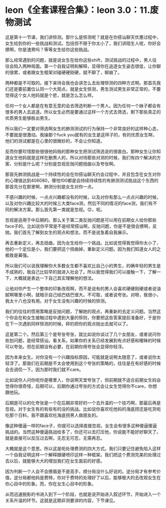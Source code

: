 # leon《全套课程合集》：leon 3.0：11.废物测试

这是第十一节课，我们讲悱测。那什么是悱测呢？就是在你搭讪聊天优惠过程中，女生给到你的一些挑战和测试。包括但不限于你太小了，我们讲陌生人呢，你好会撩啊，你是渣男吗？等等女生给你这些挑战。

那么经常遇到的问题，就是说女生在给你这些shift，测试挑战的过程中，男人往往会陷入两种局面。第一个自我证明和解释，显得你在追逐女生姿态很低，让你聊的很累，或者跟女生框架对碰硬硬刚硬，就不聊了，聊崩了。

两种都是不可取的。接下来待会我也会讲怎么去处理悱测的四种方式啊。那首先我们还是要前置位认同一个大观点，就是女生悱测，男生测试男生非常正常的，不要觉得这个女人他妈就是个悲，就是怎么怎么样。

任何一个女人都是在有意无意的会去筛选判断一个男人。因为任何一个妹子都会有很多的男人去追逐。所以女生必然是要通过这样一个方式去筛选，剩下那些真正的优质男生能够胜出男生。

所以我们一定要对筛选啊女生的肺测测试的行为保持一个非常良好的这样种心态，不要就是很激动。我操那个fuck you就有的女生是这样子的，有的优质女生啊，他们的测试都是在心里的很微妙的，不会让你知道。

反而你要珍惜那些很很他妈贱的那种女生把测试筛选说的很直白。那种女生让你知道女生他妈就是这样在删男人的，所以对待那些对测的时候，我们有四个解决的方案，分别是什么呢？分别是忽视反抛问题扭曲以及夸张啊。

那首先肺测挑战是一个持续性的会在你搭讪聊天约会过程中，并且包含在女生对你的心理值达到406080，哪怕100都是会持续持续性的有肺测测试挑战这个东西的那首先分在那里啊，肺测分别是女生对你一点。

不感兴趣的时候，一点点兴趣都没有的时候，以及对你有那么一点点兴趣的时候，以及对你兴趣比较大的时候三大类face测，然后不同的情况的face测，我们有不同的解决方案。那么首先第一类就是忽视。😊，呃。

忽视是适用于中后期的。那么关于第二类反抛问题是可以用在前期女人给你那些face子的。比如说你平常是不是经常搭讪啊，反抛问题，你是不是很会撩啊，反抛。我们首先了解到女生的观点和想法，而不是说急着自我展示。

再去重新定义，再去扭曲，因为女生给你一个挑战。比如说觉得我觉得你太小了，他的一个定位是小，我们要把这个扭曲掉，重新定义问题。因为我们知道女人的之极致是幕强。

所以我们可以说我理解你大多数女生都不喜欢比自己小的男生，的确年轻的男生是不成熟的，我自己比较早的就进入社会了。所以我觉得我们可以接触一下，了解一下，大概就是表达一下自己其实理解他的想法。

让他对你产生一个整体的印象改观啊，而不是说有的男人会喜欢硬硬刚硬或者说油腻啊哪里小啊，就暗示自己结巴结巴很大。不可取，或者说夸张。对呀，我很小，我太十八也没有用。对于女生没有兴趣的时候的悱测。

我们的往往的惯用策略是反抛问题，了解她的观点，再重新的去定义问题。当然这个你会在和女生接触过程中遇到大量的悱则，你要把这些答案提前准备好，于是你在下一次遇到同样悱测的时候，砰的把你的观点抛出去就可以了。

这是第二个。然后第三个是夸张夸张，就比如说你谈过了几个女朋友，或者说问你些划问题，是经常搭讪，看关系，如果你的关系已经发展到有点好感和暧昧的时候可以夸张。但在前期没有必要，在前期你用夸张会显得你轻浮。

因为本来女生。对你没有一个兴趣指标原因，可能就是说啊太随意了，或者说你太轻浮了。那我们在前期是不太会使用到这个夸张的策略的，往往是在有好感的时候会去调侃一下。因为那时我们就不care。

比如说你人问你呃你是哪里人，你说啊天堂夸张了，但前期就不适合前期女生妈会觉得你很奇怪，后期可以，后期你通过夸张的方式会让女生觉得你不care，你想跟他玩。

后期是可以的化夸张是一个在后期非常好的一个去升温的一个技巧啊，那最后再是忽视。对于女生有的有些有的没的挑战。比如说你喜欢吃他妈的海底捞还是吃货呃吃那个日料，我不跟喜欢吃海底捞男人做朋友的。

像这种傻逼一样的face子，你就可以选择直接忽视，女生会有很多这种傻逼傻逼挑战的。当然这种傻逼挑战给多了，你还可以去打压他，你说能不能好好聊天了。就是直接可以反压过去啊，无忍无可忍，无需再忍。

大概就是这个意思。所以这是呃处理费测的四大方式。我们只要记住避免陷入这样一个自我证明这样一个解释跟硬喷印这样一种框架。我们把这个费测完美的处理过去以后，就能够大大的增加我们在女生面前的好感。

因为判断一个人会不会撩眉是不是高手，顺分局没什么好说的。逆分局才有参考价值。逆分局都他妈是费特，你对于费特的处理好了以后，能够极大的去改观女生在你心目中的形象。而，你在女生心目中的形象。

从而迅速脱影的书进入到下一个阶段，也就是说开始进入叙述环节，开始进入一个关系升温的环节。这就是这期非测要讲的内容，下节课见。

